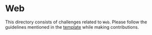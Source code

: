 # Web

This directory consists of challenges related to `Web`. Please follow the guidelines mentioned in the [template](../README.md) while making contributions.